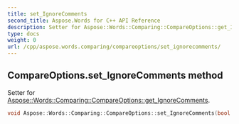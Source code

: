 ```yaml
---
title: set_IgnoreComments
second_title: Aspose.Words for C++ API Reference
description: Setter for Aspose::Words::Comparing::CompareOptions::get_IgnoreComments. 
type: docs
weight: 0
url: /cpp/aspose.words.comparing/compareoptions/set_ignorecomments/
---
```

## CompareOptions.set_IgnoreComments method


Setter for [Aspose::Words::Comparing::CompareOptions::get_IgnoreComments](./get_ignorecomments/).

```cpp
void Aspose::Words::Comparing::CompareOptions::set_IgnoreComments(bool value)
```

